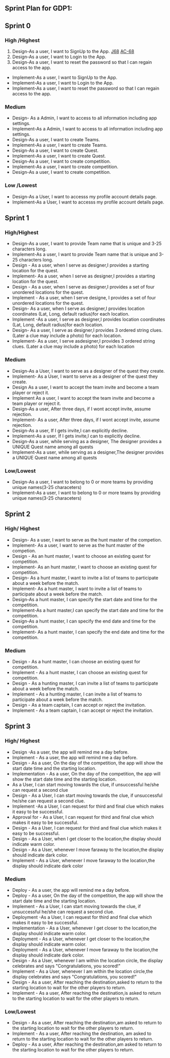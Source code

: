 ## Sprint Plan for GDP1:

## Sprint 0

### High /Highest

1. Design-As a user, I want to SignUp to the App. [J68](http://cs04.nwmissouri.edu/projects/GDPGAM/issues/GDPGAM-68?filter=allopenissues) [AC-68]()
1. Design-As a user, I want to Login to the App.
1. Design-As a user, I want to reset the password so that I can regain access to the app.

* Implement-As a user, I want to SignUp to the App.
* Implement-As a user, I want to Login to the App.
* Implement-As a user, I want to reset the password so that I can regain access to the app.



### Medium

* Design- As a Admin, I want to access to all information including app settings.
* Implement-As a Admin, I want to access to all information including app settings.
* Design-As a user, I want to create Teams.
* Implement-As a user, I want to create Teams.
* Design-As a user, I want to  create Quest.
* Implement-As a user, I want to create Quest.
* Design-As a user, I want to create competition.
* Implement-As a user, I want to create competition.
* Design-As a user, I want to create competition.

### Low /Lowest

* Design-As a User, I want to accesss my profile account details page.
* Implement-As a User, I want to accesss my profile account details page.


## Sprint 1

### High/Highest

* Design-As a user, I want to provide Team name that is  unique and 3-25 characters long.
* Implement-As a user, I want to provide Team name that is  unique and 3-25 characters long.
* Design - As a user, when I serve as designer,I provides a starting location for the quest.
* Implement- As a user, when I serve as designer,I provides a starting location for the quest.
* Design - As a user, when I serve as designer,I provides a set of four unordered locations for the quest.
* Implement - As a user, when I serve designe, I provides a set of four unordered locations for the quest.
* Design- As a user, when I serve  as designer,I provides location coordinates (Lat, Long, default radius)for each location.
* Implement -As a user, I serve as designer,I provides location coordinates (Lat, Long, default radius)for each location.
* Design- As a user, I serve as designer,I provides 3 ordered string clues. (Later a clue may include a photo) for each location.
* Implement- As a user, I serve asdesigner,I provides 3 ordered string clues. (Later a clue may include a photo) for each location

### Medium

* Design-As a User, I want to serve as a designer of the quest they create.
* Implement- As a User, I want to serve as a designer of the quest they create.
* Design As a user, I want to accept the team invite and become a team player or reject it.
* Implement As a user, I want to accept the team invite and become a team player or reject it.
* Design-As a user, After three days, if I wont accept invite, assume rejection.
* Implement- As a user, After three days, if I wont accept invite, assume rejection.
* Design-As a user, If I gets invite,I can explicitly decline.
* Implement-As a user, If I gets invite,I can to explicitly decline.
* Design-As a user, while serving  as a designer, The designer provides a UNIQUE Quest name among all quests
* Implement-As a user, while serving  as a designer,The designer provides a UNIQUE Quest name among all quests

### Low/Lowest

* Design-As a user, I want to belong to 0 or more teams by providing unique names(3-25 characeters)
* Implement-As a user, I want to belong to 0 or more teams by providing unique names(3-25 characeters)

## Sprint 2

### High/ Highest

* Design- As a user, I want to serve as the hunt master of the competion.
* Implement- As a user, I want to serve as the hunt master of the competion.
* Design - As an hunt master, I want to choose an existing quest for competition.
* Implement- As an hunt master, I want to choose an existing quest for competition.
* Design- As a hunt master, I want to invite a list of teams to participate about a week before the match.
* Implement- As a hunt master, I want to invite a list of teams to participate about a week before the match.
* Design-As a hunt master, I can specify the start date and time for the competition.
* Implement-As a hunt master,I can specify the start date and time for the competition.
* Design-As a hunt master, I can specify the end date and time for the competition.
* Implement- As a hunt master, I can specify the end date and time for the competition.

### Medium

* Design - As a hunt master, I can choose an existing quest for competition.
* Implement - As a hunt master, I can choose an existing quest for competition.
* Design - As a hunting master, I can invite a list of teams to participate about a week before the match.
* Implement - As a hunting master, I can invite a list of teams to participate about a week before the match.
* Design - As a team captain, I can accept or reject the invitation.
* Implement - As a team captain, I can accept or reject the invitation.

## Sprint 3

### High/ Highest

* Design -As a user, the app will remind me a day before.
* Implement - As a user, the app will remind me a day before.
* Design - As a user, On the day of the competition, the app will show the start date time and the starting location.
* Implementation - As a user, On the day of the competition, the app will show the start date time and the starting location.
* As a User, I can start moving towards the clue, if unsuccessful he/she can request a second clue
* Design - As a User, I can start moving towards the clue, if unsuccessful he/she can request a second clue.
* Implement -As a User, I can request for third and final clue which makes it easy to be successful.
* Approval for - As a User, I can request for third and final clue which makes it easy to be successful.
* Design - As a User, I can request for third and final clue which makes it easy to be successful.
* Design - As a User, when I get closer to the location,the display should indicate warm color.
* Design - As a User, whenever I move faraway to the location,the display should indicate dark color.
* Implement - As a User, whenever I move faraway to the location,the display should indicate dark color

### Medium

* Deploy -  As a user, the app will remind me a day before.
* Deploy - As a user, On the day of the competition, the app will show the start date time and the starting location.
* Implement - As a User, I can start moving towards the clue, if unsuccessful he/she can request a second clue.
* Deployment -As a User, I can request for third and final clue which makes it easy to be successful.
* Implementation - As a User, whenever I get closer to the location,the display should indicate warm color.
* Deployment - As a User, whenever I get closer to the location,the display should indicate warm color.
* Deployment - As a User, whenever I move faraway to the location,the display should indicate dark color.
* Design - As a User, whenever I am within the location circle, the display celebrates and says "Congratulations, you scored!"
* Implement - As a User, whenever I am within the location circle,the display celebrates and says "Congratulations, you scored!"
* Design - As a user, After reaching the destination,asked to return to the starting location to wait for the other players to return.
* Implement - As a user, After reaching the destination,is asked to return to the starting location to wait for the other players to return.

### Low/Lowest

* Design - As a user, After reaching the destination,am asked to return to the starting location to wait for the other players to return.
* Implement - As a user, After reaching the destination, am asked to return to the starting location to wait for the other players to return.
* Deploy - As a user, After reaching the destination,am asked to return to the starting location to wait for the other players to return.


